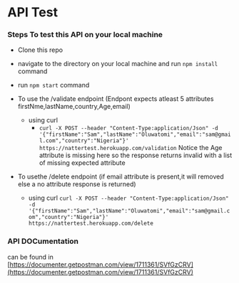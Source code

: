 # API Test 

### Steps To test this API on your local machine

*  Clone this repo 

* navigate to the directory on your local machine and run `npm install` command


* run `npm start` command

* To use the /validate endpoint (Endpont expects atleast 5 attributes firstNme,lastName,country,Age,email)
  - using curl
    -  `curl -X POST --header "Content-Type:application/Json" -d '{"firstName":"Sam","lastName":"Oluwatomi","email":"sam@gmail.com","country":"Nigeria"}' https://nattertest.herokuapp.com/validation`
     Notice the Age attribute is missing here so the response returns invalid with a list of missing expected attribute
    
* To usethe /delete endpoint (if email attribute is present,it will removed else a no attribute response is returned)
  - using curl
    `curl -X POST --header "Content-Type:application/Json" -d '{"firstName":"Sam","lastName":"Oluwatomi","email":"sam@gmail.com","country":"Nigeria"}' https://nattertest.herokuapp.com/delete`   

### API DOCumentation
can be found in [https://documenter.getpostman.com/view/1711361/SVfGzCRV](https://documenter.getpostman.com/view/1711361/SVfGzCRV) 
